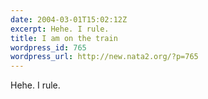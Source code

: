 ```yaml
---
date: 2004-03-01T15:02:12Z
excerpt: Hehe. I rule.
title: I am on the train
wordpress_id: 765
wordpress_url: http://new.nata2.org/?p=765
---
```


Hehe. I rule.
